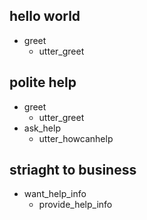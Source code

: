 ## hello world
* greet
   - utter_greet

## polite help 
* greet
  - utter_greet
* ask_help
  - utter_howcanhelp
 
## striaght to business
* want_help_info
    - provide_help_info 
 